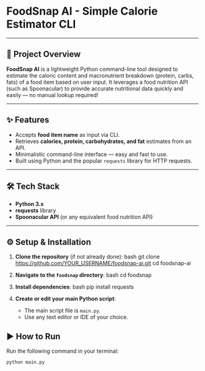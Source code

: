# FoodSnap AI - Simple Calorie Estimator CLI

---

## 🚀 Project Overview

**FoodSnap AI** is a lightweight Python command-line tool designed to estimate the caloric content and macronutrient breakdown (protein, carbs, fats) of a food item based on user input. It leverages a food nutrition API (such as Spoonacular) to provide accurate nutritional data quickly and easily — no manual lookup required!

---

## ✨ Features

- Accepts **food item name** as input via CLI.
- Retrieves **calories, protein, carbohydrates, and fat** estimates from an API.
- Minimalistic command-line interface — easy and fast to use.
- Built using Python and the popular `requests` library for HTTP requests.

---

## 🛠️ Tech Stack

- **Python 3.x**
- **requests** library
- **Spoonacular API** (or any equivalent food nutrition API)

---

## ⚙️ Setup & Installation

1. **Clone the repository** (if not already done):
    bash
    git clone https://github.com/YOUR_USERNAME/foodsnap-ai.git
    cd foodsnap-ai
 

2. **Navigate to the `foodsnap` directory**:
    bash
    cd foodsnap

3. **Install dependencies**:
    bash
    pip install requests
4. **Create or edit your main Python script**:
    - The main script file is `main.py`.
    - Use any text editor or IDE of your choice.

## ▶️ How to Run

Run the following command in your terminal:

```bash
python main.py
